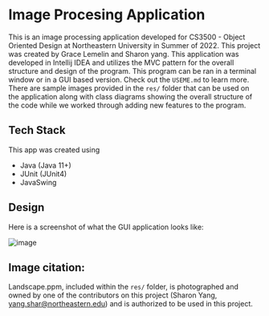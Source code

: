 # Image Procesing Application

This is an image processing application developed for CS3500 - Object Oriented Design at Northeastern University in Summer of 2022. This project was created by Grace Lemelin and Sharon yang. This application was developed in Intellij IDEA and utilizes the MVC pattern for the overall structure and design of the program. This program can be ran in a terminal window or in a GUI based version. Check out the `USEME.md` to learn more. There are sample images provided in the `res/` folder that can be used on the application along with class diagrams showing the overall structure of the code while we worked through adding new features to the program.

## Tech Stack

This app was created using

- Java (Java 11+)
- JUnit (JUnit4)
- JavaSwing

## Design 
Here is a screenshot of what the GUI application looks like:

![image](https://github.com/sharonyang16/image-processing/assets/92332953/2e81452f-a110-42da-9c91-4b7cc02e222b)


## Image citation:

Landscape.ppm, included within the `res/` folder, is photographed and owned by one of the contributors on this project (Sharon Yang, yang.shar@northeastern.edu) and is authorized to be used in this project.
